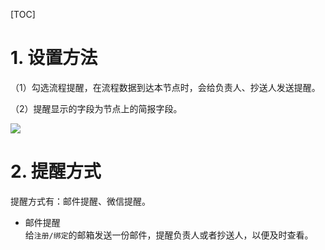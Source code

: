 [TOC]

# 1. 设置方法

（1）勾选流程提醒，在流程数据到达本节点时，会给负责人、抄送人发送提醒。

（2）提醒显示的字段为节点上的简报字段。

![](http://docfiles.baibaoyun.com/FolB_u2NmMt9LdArkbHDnhEVPh0l)

# 2. 提醒方式

提醒方式有：邮件提醒、微信提醒。

* 邮件提醒<br>
给`注册/绑定`的邮箱发送一份邮件，提醒负责人或者抄送人，以便及时查看。


